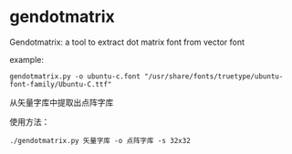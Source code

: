 gendotmatrix
============

Gendotmatrix: a tool to extract dot matrix font from vector font

example:

    gendotmatrix.py -o ubuntu-c.font "/usr/share/fonts/truetype/ubuntu-font-family/Ubuntu-C.ttf"

从矢量字库中提取出点阵字库

使用方法：

    ./gendotmatrix.py 矢量字库 -o 点阵字库 -s 32x32



